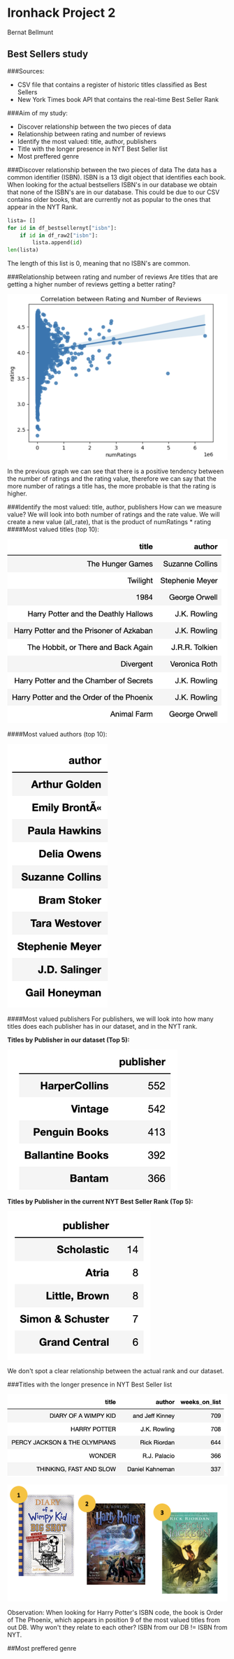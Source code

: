 # Ironhack Project 2
Bernat Bellmunt

## Best Sellers study

###Sources:
- CSV file that contains a register of historic titles classified as Best Sellers
- New York Times book API that contains the real-time Best Seller Rank

###Aim of my study:
- Discover relationship between the two pieces of data
- Relationship between rating and number of reviews
- Identify the most valued: title, author, publishers
- Title with the longer presence in NYT Best Seller list
- Most preffered genre

###Discover relationship between the two pieces of data
The data has a common identifier (ISBN). ISBN is a 13 digit object that identifies each book.
When looking for the actual bestsellers ISBN's in our database we obtain that none of the ISBN's are in our database. This could be due to our CSV contains older books, that are currently not as popular to the ones that appear in the NYT Rank.

```python 
lista= []
for id in df_bestsellernyt["isbn"]:
    if id in df_raw2["isbn"]:
        lista.append(id)
len(lista)
```
The length of this list is 0, meaning that no ISBN's are common.


###Relationship between rating and number of reviews
Are titles that are getting a higher number of reviews getting a better rating?

![](images/Screenshot%202022-10-24%20at%2011.17.10.png)

In the previous graph we can see that there is a positive tendency between the number of ratings and the rating value, therefore we can say that the more number of ratings a title has, the more probable is that the rating is higher.


###Identify the most valued: title, author, publishers
How can we measure value? We will look into both number of ratings and the rate value. We will create a new value (all_rate), that is the product of numRatings * rating
####Most valued titles (top 10):

![](images/Screenshot%202022-10-24%20at%2011.35.18.png)

####Most valued authors (top 10):

![](images/Screenshot%202022-10-24%20at%2011.37.03.png)

####Most valued publishers
For publishers, we will look into how many titles does each publisher has in our dataset, and in the NYT rank.

**Titles by Publisher in our dataset (Top 5):**

![](images/Screenshot%202022-10-24%20at%2011.32.04.png)


**Titles by Publisher in the current NYT Best Seller Rank (Top 5):**

![](images/Screenshot%202022-10-24%20at%2011.32.15.png)


We don't spot a clear relationship between the actual rank and our dataset.

###Titles with the longer presence in NYT Best Seller list

![](images/Screenshot%202022-10-24%20at%2011.50.19.png)

![](images/Screenshot%202022-10-24%20at%2011.56.18.png)

Observation: When looking for Harry Potter's ISBN code, the book is Order of The Phoenix, which appears in position 9 of the most valued titles from out DB.
Why won't they relate to each other? ISBN from our DB != ISBN from NYT.

##Most preffered genre